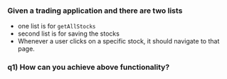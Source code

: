 ### Given a trading application and there are two lists

- one list is for `getAllStocks`
- second list is for saving the stocks
- Whenever a user clicks on a specific stock, it should navigate to that page.

### q1) How can you achieve above functionality?
